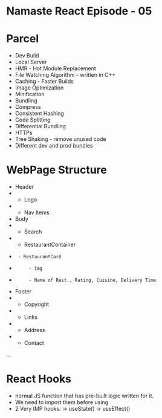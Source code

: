 # Namaste React Episode - 05

# Parcel

- Dev Build
- Local Server
- HMR - Hot Module Replacement
- File Watching Algorithm - written in C++
- Caching - Faster Builds
- Image Optimization
- Minification
- Bundling
- Compress
- Consistent Hashing
- Code Splitting
- Differential Bundling
- HTTPs
- Tree Shaking - remove unused code
- Different dev and prod bundles

# WebPage Structure

- Header
- - Logo
- - Nav Items
- Body
- - Search
- - RestaurantContainer
-      - RestaurantCard
-          - Img
-          - Name of Rest., Rating, Cuisine, Delivery Time
- Footer
- - Copyright
- - Links
- - Address
- - Contact

...

# React Hooks

- normal JS function that has pre-built logic written for it.
- We need to import them before using
- 2 Very IMP hooks:
  -> useState()
  -> useEffect()
